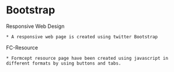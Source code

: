Bootstrap
=========

Responsive Web Design
 
	* A responsive web page is created using twitter Bootstrap

FC-Resource

	* Formcept resource page have been created using javascript in different formats by using buttons and tabs.
